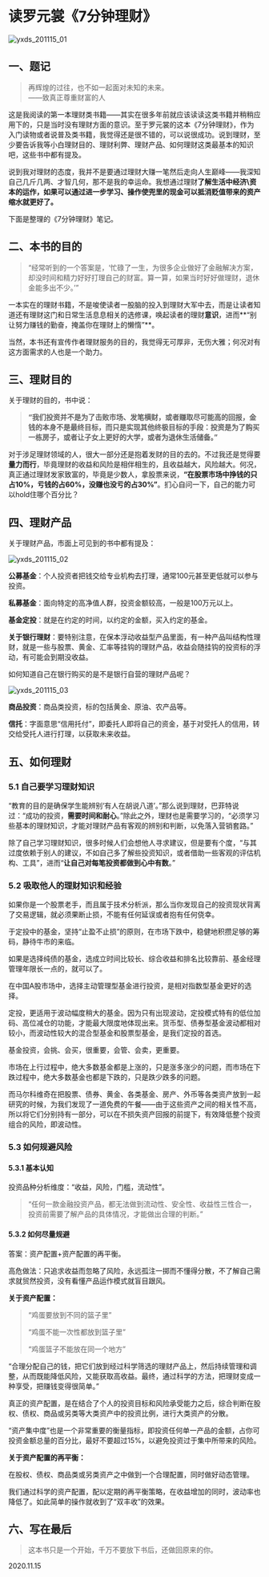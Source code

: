 # 读罗元裳《7分钟理财》

![yxds_201115_01](..\Images\yxds_201115_01.jpg)   

## 一、题记

> 再辉煌的过往，也不如一起面对未知的未来。   
> ——致真正尊重财富的人   
   
这是我阅读的第一本理财类书籍——其实在很多年前就应该读读这类书籍并稍稍应用下的，只是当时没有理财方面的意识。至于罗元裳的这本《7分钟理财》，作为入门读物或者说普及类书籍，我觉得还是很不错的，可以说很成功。说到理财，至少要告诉我等小白理财目的、理财利弊、理财产品、如何理财这类最基本的知识吧，这些书中都有提及。   
   
说到我对理财的态度，我并不是要通过理财大赚一笔然后走向人生巅峰——我深知自己几斤几两、才智几何，那不是我的幸运命。我想通过理财**了解生活中经济\资本的运作，如果可以通过进一步学习、操作使兜里的现金可以抵消贬值带来的资产缩水就更好了。**   
   
下面是整理的《7分钟理财》笔记。   
   
   
## 二、本书的目的

> “经常听到的一个答案是，‘忙碌了一生，为很多企业做好了金融解决方案，却没时间和精力好好打理自己的财富。算一算，如果当时好好做理财，退休金能多出不少。’”

一本实在的理财书籍，不是唆使读者一股脑的投入到理财大军中去，而是让读者知道还有理财这门和日常生活息息相关的选修课，唤起读者的理财**意识**，进而**“别让努力赚钱的勤奋，掩盖你在理财上的懒惰”**。   
   
当然，本书还有宣传作者理财服务的目的，我觉得无可厚非，无伤大雅；何况对有这方面需求的人也是一个助力。   
   
## 三、理财目的

关于理财的目的，书中说：
> **“我们投资并不是为了击败市场、发笔横财，或者赚取尽可能高的回报，金钱的本身不是最终目标，而只是实现其他终极目标的手段：投资是为了购买一栋房子，或者让子女上更好的大学，或者为退休生活储备。”**   
   
对于涉足理财领域的人，很大一部分还是抱着发财的目的去的。不过我还是觉得要**量力而行**，毕竟理财的收益和风险是相伴相生的，且收益越大，风险越大。何况，真正通过理财发家致富的，毕竟是少数人，拿股票来说，**“在股票市场中挣钱的只占10%，亏钱的占60%，没赚也没亏的占30%”**。扪心自问一下，自己的能力可以hold住哪个百分比？   
   
   
## 四、理财产品

关于理财产品，市面上可见到的书中都有提及：   

![yxds_201115_02](..\Images\yxds_201115_02.png)   

**公募基金**：个人投资者把钱交给专业机构去打理，通常100元甚至更低就可以参与投资。   
   
**私募基金**：面向特定的高净值人群，投资金额较高，一般是100万元以上。   
   
**基金定投**：就是在约定的时间，以约定的金额，买入约定的基金。   
   
**关于银行理财**：要特别注意，在保本浮动收益型产品里面，有一种产品叫结构性理财，就是一些与股票、黄金、汇率等挂钩的理财产品，收益会随挂钩的投资标的浮动，有可能会到期没收益。   
   
如何知道自己在银行购买的是不是银行自营的理财产品呢？   

![yxds_201115_03](..\Images\yxds_201115_03.png)   

**商品投资**：商品类投资，标的包括黄金、原油、农产品等。   
   
**信托**：字面意思“信用托付”，即委托人即将自己的资金，基于对受托人的信用，转交给受托人进行打理，以获取未来收益。   
   
   
## 五、如何理财

### 5.1 自己要学习理财知识
   
“教育的目的是确保学生能辨别‘有人在胡说八道’。”那么说到理财，巴菲特说过：“成功的投资，**需要时间和耐心**。”除此之外，理财也是需要学习的，“必须学习些基本的理财知识，才能对理财产品有客观的辨别和判断，以免落入营销套路。”   
   
除了自己学习理财知识，很多时候人们会想他人寻求建议，但是要有个度，“与其过度依赖于别人的建议，不如自己多了解些投资知识，或者借助一些客观的评估机构、工具”，进而“**让自己对每笔投资都做到心中有数**。”   
   
### 5.2 吸取他人的理财知识和经验
   
如果你是一个股票老手，而且属于技术分析派，那么当你发现自己的投资现状背离了交易逻辑，就必须果断止损，不能有任何延误或者抱有任何侥幸。   
   
于定投中的基金，坚持“止盈不止损”的原则，在市场下跌中，稳健地积攒足够的筹码，静待牛市的来临。   
   
如果是选择纯债的基金，选成立时间比较长、综合收益和排名比较靠前、基金经理管理年限长一点的，就可以了。   
   
在中国A股市场中，选择主动管理型基金进行投资，是相对指数型基金更好的选择。   
   
定投，更适用于波动幅度稍大的基金。因为只有出现波动，定投模式特有的低位加码、高位减仓的功能，才能最大限度地体现出来。货币型、债券型基金波动都相对较小，而波动性较大的混合型基金和股票型基金，是我们定投的首选。   
   
基金投资，会挑、会买，很重要，会管、会卖，更重要。   
   
市场在上行过程中，绝大多数基金都是上涨的，只是涨多涨少的问题，而市场在下跌过程中，绝大多数基金也都是下跌的，只是跌少跌多的问题。   
   
而马尔科维奇在把股票、债券、黄金、各类基金、房产、外币等各类资产放到一起研究的时候，为我们发现了一道免费的午餐——由于这些资产之间的相关性不高，所以将它们分别持有一部分，可以在不损失资产回报的前提下，有效降低整个投资组合的风险，即波动性。   
   
### 5.3 如何规避风险
   
#### 5.3.1 基本认知
   
投资品种分析维度：“收益，风险，门槛，流动性”。   
   
> “任何一款金融投资产品，都无法做到流动性、安全性、收益性三性合一，投资前需要了解产品的具体情况，才能做出合理的判断。”   
   
#### 5.3.2 如何尽量规避
   
答案：资产配置+资产配置的再平衡。   
   
高危做法：只追求收益而忽略了风险，永远孤注一掷而不懂得分散，不了解自己需求就贸然投资，没有看懂产品运作模式就盲目跟风。   
   
**关于资产配置：**   
   
> “鸡蛋要放到不同的篮子里”   
>    
> “鸡蛋不能一次性都放到篮子里”   
>    
> “鸡蛋篮子不能放在同一个地方”   
   
“合理分配自己的钱，把它们放到经过科学筛选的理财产品上，然后持续管理和调整，从而既能降低风险，又能获取高收益。最终，通过科学的方法，把理财变成一种享受，把赚钱变得很简单。”   
   
真正的资产配置，是在结合了个人的投资目标和风险承受能力之后，综合判断在股权、债权、商品或另类等大类资产中的投资比例，进行大类资产的分散。   
   
“资产集中度”也是一个非常重要的衡量指标，即投资任何单一产品的金额，占你可投资金额总量的百分比，最好不要超过15%，以避免投资过于集中所带来的风险。   
   
**关于资产配置的再平衡：**   
   
在股权、债权、商品类或另类资产之中做到一个合理配置，同时做好动态管理。   
   
我们通过科学的资产配置，配以定期的再平衡策略，在收益增加的同时，波动率也降低了。如此简单的操作就收到了“双丰收”的效果。   
   
   
## 六、写在最后

> 这本书只是一个开始，千万不要放下书后，还做回原来的你。   
   
2020.11.15